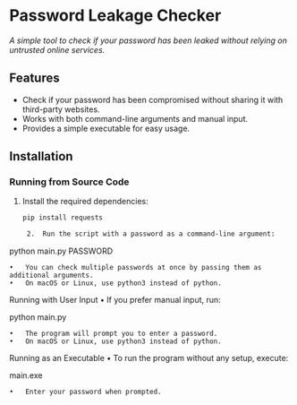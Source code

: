 # Password Leakage Checker  

*A simple tool to check if your password has been leaked without relying on untrusted online services.*  

## Features  
- Check if your password has been compromised without sharing it with third-party websites.  
- Works with both command-line arguments and manual input.  
- Provides a simple executable for easy usage.  

## Installation  

### Running from Source Code  
1. Install the required dependencies:  
   ```bash
   pip install requests

	2.	Run the script with a password as a command-line argument:

python main.py PASSWORD

	•	You can check multiple passwords at once by passing them as additional arguments.
	•	On macOS or Linux, use python3 instead of python.

Running with User Input
	•	If you prefer manual input, run:

python main.py

	•	The program will prompt you to enter a password.
	•	On macOS or Linux, use python3 instead of python.

Running as an Executable
	•	To run the program without any setup, execute:

main.exe

	•	Enter your password when prompted.
